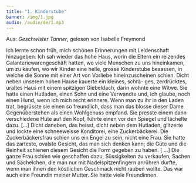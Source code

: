 ```yaml
---
title: "1. Kinderstube"
banner: /img/1.jpg
audio: /audio/de/1.mp3
---
```


Aus: *Geschwister Tanner*, gelesen von Isabelle Freymond

Ich lernte schon früh, mich schönen Erinnerungen mit
Leidenschaft hinzugeben. Ich sah wieder das hohe Haus, worin
die Eltern ein reizendes Galanteriewarengeschäft hatten, wo
viele Menschen zu uns hineinkamen, um zu kaufen, wo wir
Kinder eine helle, grosse Kinderstube besassen, in welche die
Sonne mit einer Art von Vorliebe hineinzuscheinen schien.
Dicht neben unserem hohen Hause kauerte ein kleines, schrä-
ges, zerdrücktes, uraltes Haus mit einem spitzigen Giebeldach,
darin wohnte eine Witwe. Sie hatte einen Hutladen, einen Sohn
und eine Verwandte und, ich glaube, noch einen Hund, wenn
ich mich recht erinnere. Wenn man zu ihr in den Laden trat, begrüsste sie einen so freundlich, dass man das blosse dieser Dame
Gegenüberstehen als einen Wohlgenuss empfand. Sie presste
einem dann verschiedene Hüte auf den Kopf, führte einen vor
den Spiegel und lächelte dazu. [...] Dicht daneben, das heisst,
dicht neben dem Hutladen, glitzerte und lockte eine schneeweisse Konditorei, eine Zuckerbäckerei. Die Zuckerbäckersfrau
schien uns ein Engel zu sein, nicht eine Frau. Sie hatte das
zarteste, ovalste Gesicht, das man sich denken kann; die Güte
und die Reinheit schienen diesem Gesicht die Form gegeben
zu haben. [ ...] Die ganze Frau schien wie geschaffen dazu, Süssigkeiten zu verkaufen, Sachen und Sächelchen, die man nur
mit Nadelspitzenfingern anrühren durfte, wenn man ihnen den
köstlichen Geschmack nicht rauben wollte. Das war auch eine
Freundin meiner Mutter. Sie hatte viele Freundinnen.

